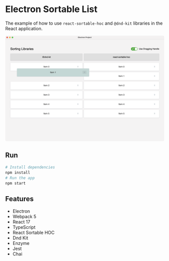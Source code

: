 # Electron Sortable List

The example of how to use `react-sortable-hoc` and `@dnd-kit` libraries in the React application.

<img src="./sortable-libraries.png" alt="Photo from my talk" width="600"/>

## Run

```bash
# Install dependencies
npm install
# Run the app
npm start
```

## Features

- Electron
- Webpack 5
- React 17
- TypeScript
- React Sortable HOC
- Dnd Kit
- Enzyme
- Jest
- Chai
